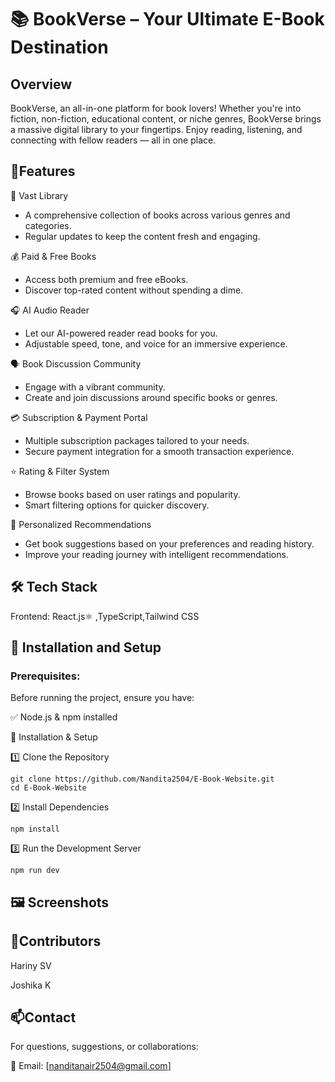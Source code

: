 
# 📚 BookVerse – Your Ultimate E-Book Destination




## Overview

BookVerse, an all-in-one platform for book lovers! Whether you're into fiction, non-fiction, educational content, or niche genres, BookVerse brings a massive digital library to your fingertips. Enjoy reading, listening, and connecting with fellow readers — all in one place.

## 🌟Features

🔖 Vast Library
- A comprehensive collection of books across various genres and categories.
- Regular updates to keep the content fresh and engaging.
  
💰 Paid & Free Books
- Access both premium and free eBooks.
- Discover top-rated content without spending a dime.
  
🎧 AI Audio Reader
- Let our AI-powered reader read books for you.
- Adjustable speed, tone, and voice for an immersive experience.
  
🗣️ Book Discussion Community
- Engage with a vibrant community.
- Create and join discussions around specific books or genres.
  
💳 Subscription & Payment Portal
- Multiple subscription packages tailored to your needs.
- Secure payment integration for a smooth transaction experience.
  
⭐ Rating & Filter System
- Browse books based on user ratings and popularity.
- Smart filtering options for quicker discovery.
  
🤖 Personalized Recommendations
- Get book suggestions based on your preferences and reading history.
- Improve your reading journey with intelligent recommendations.


## 🛠 Tech Stack

Frontend: React.js⚛ ,TypeScript,Tailwind CSS 

## 🚀 Installation and Setup

### Prerequisites:

Before running the project, ensure you have:

✅ Node.js & npm installed

📂 Installation & Setup

1️⃣ Clone the Repository

    git clone https://github.com/Nandita2504/E-Book-Website.git
    cd E-Book-Website

2️⃣ Install Dependencies

    npm install  

3️⃣ Run the Development Server

    npm run dev


  
## 🖼 Screenshots



## 👥Contributors

Hariny SV

Joshika K
## 📫Contact


For questions, suggestions, or collaborations:

📧 Email: [nanditanair2504@gmail.com]
